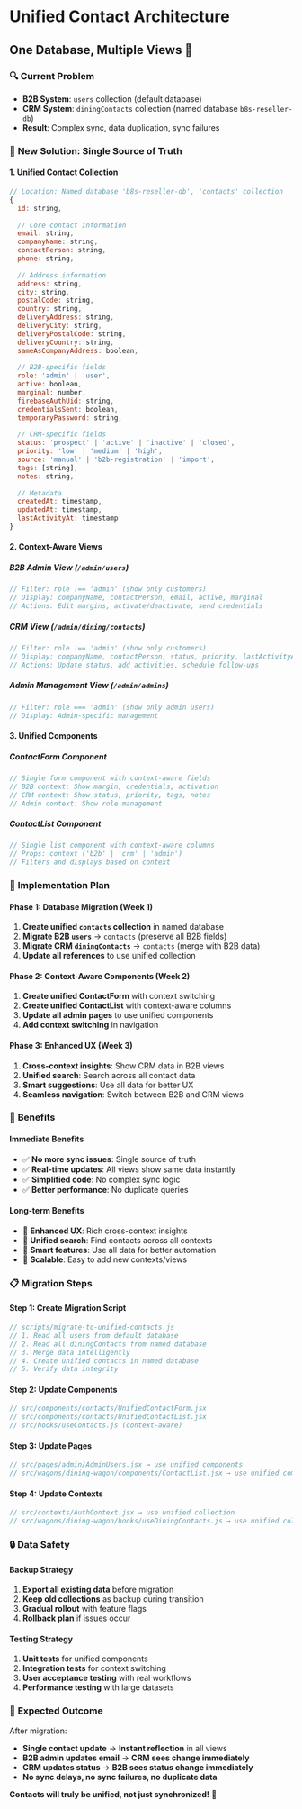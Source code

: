 # Unified Contact Architecture
## One Database, Multiple Views 🎯

### 🔍 **Current Problem**
- **B2B System**: `users` collection (default database)
- **CRM System**: `diningContacts` collection (named database `b8s-reseller-db`)
- **Result**: Complex sync, data duplication, sync failures

### 🎯 **New Solution: Single Source of Truth**

#### **1. Unified Contact Collection**
```javascript
// Location: Named database 'b8s-reseller-db', 'contacts' collection
{
  id: string,
  
  // Core contact information
  email: string,
  companyName: string,
  contactPerson: string,
  phone: string,
  
  // Address information
  address: string,
  city: string,
  postalCode: string,
  country: string,
  deliveryAddress: string,
  deliveryCity: string,
  deliveryPostalCode: string,
  deliveryCountry: string,
  sameAsCompanyAddress: boolean,
  
  // B2B-specific fields
  role: 'admin' | 'user',
  active: boolean,
  marginal: number,
  firebaseAuthUid: string,
  credentialsSent: boolean,
  temporaryPassword: string,
  
  // CRM-specific fields
  status: 'prospect' | 'active' | 'inactive' | 'closed',
  priority: 'low' | 'medium' | 'high',
  source: 'manual' | 'b2b-registration' | 'import',
  tags: [string],
  notes: string,
  
  // Metadata
  createdAt: timestamp,
  updatedAt: timestamp,
  lastActivityAt: timestamp
}
```

#### **2. Context-Aware Views**

##### **B2B Admin View (`/admin/users`)**
```javascript
// Filter: role !== 'admin' (show only customers)
// Display: companyName, contactPerson, email, active, marginal
// Actions: Edit margins, activate/deactivate, send credentials
```

##### **CRM View (`/admin/dining/contacts`)**
```javascript
// Filter: role !== 'admin' (show only customers)
// Display: companyName, contactPerson, status, priority, lastActivityAt
// Actions: Update status, add activities, schedule follow-ups
```

##### **Admin Management View (`/admin/admins`)**
```javascript
// Filter: role === 'admin' (show only admin users)
// Display: Admin-specific management
```

#### **3. Unified Components**

##### **ContactForm Component**
```javascript
// Single form component with context-aware fields
// B2B context: Show margin, credentials, activation
// CRM context: Show status, priority, tags, notes
// Admin context: Show role management
```

##### **ContactList Component**
```javascript
// Single list component with context-aware columns
// Props: context ('b2b' | 'crm' | 'admin')
// Filters and displays based on context
```

### 🔧 **Implementation Plan**

#### **Phase 1: Database Migration (Week 1)**
1. **Create unified `contacts` collection** in named database
2. **Migrate B2B `users`** → `contacts` (preserve all B2B fields)
3. **Migrate CRM `diningContacts`** → `contacts` (merge with B2B data)
4. **Update all references** to use unified collection

#### **Phase 2: Context-Aware Components (Week 2)**
1. **Create unified ContactForm** with context switching
2. **Create unified ContactList** with context-aware columns
3. **Update all admin pages** to use unified components
4. **Add context switching** in navigation

#### **Phase 3: Enhanced UX (Week 3)**
1. **Cross-context insights**: Show CRM data in B2B views
2. **Unified search**: Search across all contact data
3. **Smart suggestions**: Use all data for better UX
4. **Seamless navigation**: Switch between B2B and CRM views

### 🎯 **Benefits**

#### **Immediate Benefits**
- ✅ **No more sync issues**: Single source of truth
- ✅ **Real-time updates**: All views show same data instantly
- ✅ **Simplified code**: No complex sync logic
- ✅ **Better performance**: No duplicate queries

#### **Long-term Benefits**
- 🚀 **Enhanced UX**: Rich cross-context insights
- 🚀 **Unified search**: Find contacts across all contexts
- 🚀 **Smart features**: Use all data for better automation
- 🚀 **Scalable**: Easy to add new contexts/views

### 📋 **Migration Steps**

#### **Step 1: Create Migration Script**
```javascript
// scripts/migrate-to-unified-contacts.js
// 1. Read all users from default database
// 2. Read all diningContacts from named database
// 3. Merge data intelligently
// 4. Create unified contacts in named database
// 5. Verify data integrity
```

#### **Step 2: Update Components**
```javascript
// src/components/contacts/UnifiedContactForm.jsx
// src/components/contacts/UnifiedContactList.jsx
// src/hooks/useContacts.js (context-aware)
```

#### **Step 3: Update Pages**
```javascript
// src/pages/admin/AdminUsers.jsx → use unified components
// src/wagons/dining-wagon/components/ContactList.jsx → use unified components
```

#### **Step 4: Update Contexts**
```javascript
// src/contexts/AuthContext.jsx → use unified collection
// src/wagons/dining-wagon/hooks/useDiningContacts.js → use unified collection
```

### 🔒 **Data Safety**

#### **Backup Strategy**
1. **Export all existing data** before migration
2. **Keep old collections** as backup during transition
3. **Gradual rollout** with feature flags
4. **Rollback plan** if issues occur

#### **Testing Strategy**
1. **Unit tests** for unified components
2. **Integration tests** for context switching
3. **User acceptance testing** with real workflows
4. **Performance testing** with large datasets

### 🎉 **Expected Outcome**

After migration:
- **Single contact update** → **Instant reflection** in all views
- **B2B admin updates email** → **CRM sees change immediately**
- **CRM updates status** → **B2B sees status change immediately**
- **No sync delays, no sync failures, no duplicate data**

**Contacts will truly be unified, not just synchronized!** 🤝 